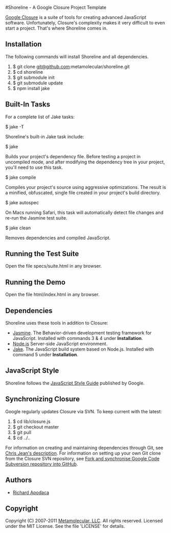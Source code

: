 #Shoreline - A Google Closure Project Template

[Google Closure](http://code.google.com/closure/) is a suite of tools for creating advanced JavaScript software. Unfortunately, Closure's complexity makes it very difficult to even start a project. That's where Shoreline comes in.

## Installation

The following commands will install Shoreline and all dependencies.

1.  $ git clone git@github.com:metamolecular/shoreline.git
2.  $ cd shoreline
3.  $ git submodule init
4.  $ git submodule update
5.  $ npm install jake

## Built-In Tasks

For a complete list of Jake tasks:

$  jake -T

Shoreline's built-in Jake task include:

$  jake

Builds your project's dependency file. Before testing a project in uncompiled mode, and after modifying the dependency tree in your project, you'll need to use this task.

$  jake compile

Compiles your project's source using aggressive optimizations. The result is a minified, obfuscated, single file created in your project's build directory.

$  jake autospec

On Macs running Safari, this task will automatically detect file changes and re-run the Jasmine test suite.

$  jake clean

Removes dependencies and compiled JavaScript.

## Running the Test Suite

Open the file specs/suite.html in any browser.

## Running the Demo

Open the file html/index.html in any browser.

## Dependencies

Shoreline uses these tools in addition to Closure:

-  [Jasmine](https://jasmine.github.io/). The Behavior-driven development testing framework for JavaScript. Installed with commands 3 & 4 under **Installation**.
-  [Node.js](http://nodejs.org/) Server-side JavaScript environment.
-  [Jake](http://cappuccino.org/discuss/2010/04/28/introducing-jake-a-build-tool-for-javascript/). The JavaScript build system based on Node.js. Installed with command 5 under **Installation**.

## JavaScript Style

Shoreline follows the [JavaScript Style Guide](http://google-styleguide.googlecode.com/svn/trunk/javascriptguide.xml) published by Google.

## Synchronizing Closure

Google regularly updates Closure via SVN. To keep current with the latest:

1.  $ cd lib/closure.js
2.  $ git checkout master
3.  $ git pull
4.  $ cd ../..

For information on creating and maintaining dependencies through Git, see [Chris Jean's description](http://chrisjean.com/2009/04/20/git-submodules-adding-using-removing-and-updating/). For information on setting up your own Git clone from the Closure SVN repository, see [Fork and synchronise Google Code Subversion repository into GitHub](http://stackoverflow.com/questions/796991/fork-and-synchronise-google-code-subversion-repository-into-github).

## Authors

-  [Richard Apodaca](http://codemonger.tumblr.com/)

## Copyright

Copyright (C) 2007-2011 [Metamolecular, LLC](http://metamolecular.com). All rights reserved. Licensed under the MIT License. See the file 'LICENSE' for details.
